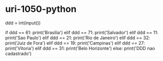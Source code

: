 # uri-1050-python
ddd = int(input())

if ddd == 61:
    print('Brasilia')
elif ddd == 71:
    print('Salvador')
elif ddd == 11:
    print('Sao Paulo')
elif ddd == 21:
    print('Rio de Janeiro')
elif ddd == 32:
    print('Juiz de Fora')
elif ddd == 19:
    print('Campinas')
elif ddd == 27:
    print('Vitoria')
elif ddd == 31:
    print('Belo Horizonte')
else:
    print('DDD nao cadastrado')
